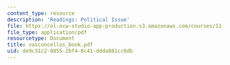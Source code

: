 ```yaml
---
content_type: resource
description: 'Readings: Political Issue'
file: https://ol-ocw-studio-app-production.s3.amazonaws.com/courses/11-943j-urban-transportation-land-use-and-the-environment-spring-2002/de9c31c208552bf48c41ddda081cc0db_vasconcellos_book.pdf
file_type: application/pdf
resourcetype: Document
title: vasconcellos_book.pdf
uid: de9c31c2-0855-2bf4-8c41-ddda081cc0db
---
```

